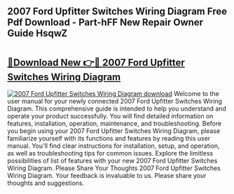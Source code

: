 ## 2007 Ford Upfitter Switches Wiring Diagram Free Pdf Download - Part-hFF New Repair Owner Guide HsqwZ

# <h2><a href="http://dfigq0.blite.top/?on=2007+Ford+Upfitter+Switches+Wiring+Diagram">🔗Download New 👉🔴 2007 Ford Upfitter Switches Wiring Diagram</a></h2>

[![2007 Ford Upfitter Switches Wiring Diagram download](https://i.imgur.com/lujVjoI.png)](http://dfigq0.blite.top/?on=2007+Ford+Upfitter+Switches+Wiring+Diagram)
Welcome to the user manual for your newly connected 2007 Ford Upfitter Switches Wiring Diagram. This comprehensive guide is intended to help you understand and operate your product successfully. You will find detailed information on features, installation, operation, maintenance, and troubleshooting. Before you begin using your 2007 Ford Upfitter Switches Wiring Diagram, please familiarize yourself with its functions and features by reading this user manual. You'll find clear instructions for installation, setup, and operation, as well as troubleshooting tips for common issues. Explore the limitless possibilities of list of features with your new 2007 Ford Upfitter Switches Wiring Diagram. Please Share Your Thoughts 2007 Ford Upfitter Switches Wiring Diagram. Your feedback is invaluable to us. Please share your thoughts and suggestions.
